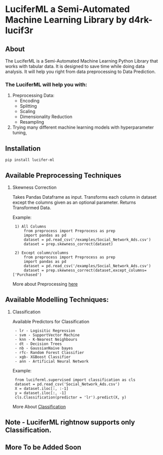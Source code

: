 # LuciferML a Semi-Automated Machine Learning Library by d4rk-lucif3r

## About

The LuciferML is a Semi-Automated Machine Learning Python Library that works with tabular data. It is designed to save time while doing data analysis. It will help you right from data preprocessing to Data Prediction.

### The LuciferML will help you with:

1. Preprocessing Data:
    - Encoding
    - Splitting
    - Scaling
    - Dimensionality Reduction
    - Resampling
2. Trying many different machine learning models with hyperparameter tuning,

## Installation
    
    pip install lucifer-ml

## Available Preprocessing Techniques

1) Skewness Correction

    Takes Pandas Dataframe as input. Transforms each column in dataset except the columns given as an optional parameter.
    Returns Transformed Data.
    
    Example:
    
        1) All Columns
            from preprocess import Preprocess as prep
            import pandas as pd
            dataset = pd.read_csv('/examples/Social_Network_Ads.csv')
            dataset = prep.skewness_correct(dataset)
        
        2) Except column/columns
            from preprocess import Preprocess as prep
            import pandas as pd
            dataset = pd.read_csv('/examples/Social_Network_Ads.csv')
            dataset = prep.skewness_correct(dataset,except_columns=['Purchased')
            
    More about Preprocessing [here](https://github.com/d4rk-lucif3r/LuciferML/blob/master/LuciferML/Preprocessing.md)

## Available Modelling Techniques: 

1) Classification 
    
    Available Predictors for Classification
    
        - lr - Logisitic Regression
        - svm - SupportVector Machine
        - knn - K-Nearest Neighbours
        - dt - Decision Trees
        - nb - GaussianNaive bayes
        - rfc- Random Forest Classifier
        - xgb- XGBoost Classifier
        - ann - Artificial Neural Network

    Example:
    
        from luciferml.supervised import classification as cls
        dataset = pd.read_csv('Social_Network_Ads.csv')
        X = dataset.iloc[:, :-1]
        y = dataset.iloc[:, -1]
        cls.Classification(predictor = 'lr').predict(X, y)

    More About [Classification](https://github.com/d4rk-lucif3r/LuciferML/blob/master/LuciferML/Classification.md)

    
## Note - LuciferML rightnow supports only Classification.
## More To be Added Soon
